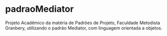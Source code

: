 # padraoMediator
Projeto Acadêmico da matéria de Padrões de Projeto, Faculdade Metodista Granbery, utilizando o padrão Mediator, com linguagem orientada a objetos.
